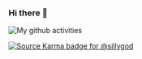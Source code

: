 ### Hi there 👋


![My github activities](https://github-readme-stats.vercel.app/api?username=sillygod&show_icons=true)


[![Source Karma badge for @sillygod](https://sourcekarma-og.vercel.app/api/sillygod/github)](https://sourcekarma.vercel.app/sillygod)

<!--
**sillygod/sillygod** is a ✨ _special_ ✨ repository because its `README.md` (this file) appears on your GitHub profile.

Here are some ideas to get you started:

- 🔭 I’m currently working on ...
- 🌱 I’m currently learning ...
- 👯 I’m looking to collaborate on ...
- 🤔 I’m looking for help with ...
- 💬 Ask me about ...
- 📫 How to reach me: ...
- 😄 Pronouns: ...
- ⚡ Fun fact: ...
-->

